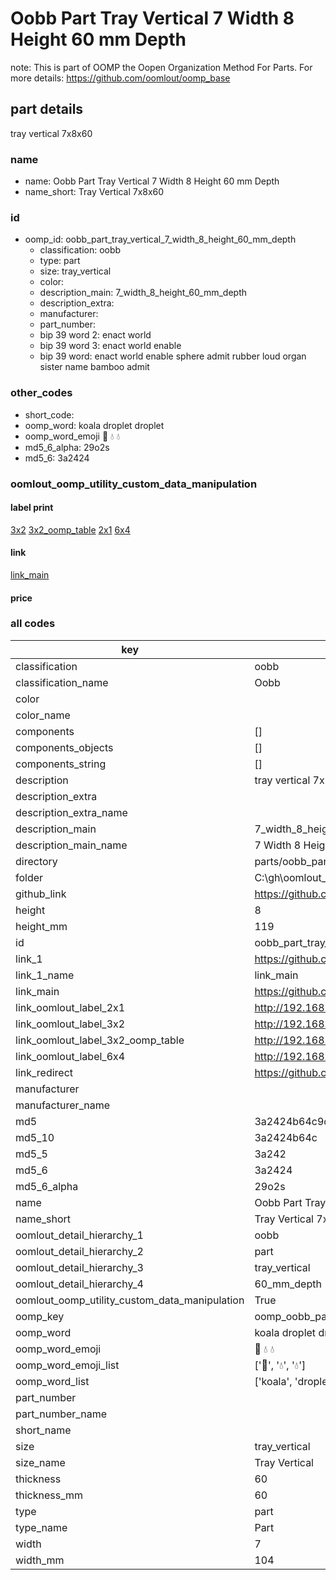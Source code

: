 # Oobb Part Tray Vertical 7 Width 8 Height 60 mm Depth  

note: This is part of OOMP the Oopen Organization Method For Parts. For more details: https://github.com/oomlout/oomp_base

##  part details
  



tray vertical 7x8x60



### name
* name: Oobb Part Tray Vertical 7 Width 8 Height 60 mm Depth
* name_short: Tray Vertical 7x8x60 
### id
* oomp_id: oobb_part_tray_vertical_7_width_8_height_60_mm_depth
  * classification: oobb
  * type: part
  * size: tray_vertical
  * color: 
  * description_main: 7_width_8_height_60_mm_depth
  * description_extra: 
  * manufacturer: 
  * part_number: 
  * bip 39 word 2: enact world
  * bip 39 word 3: enact world enable
  * bip 39 word: enact world enable sphere admit rubber loud organ sister name bamboo admit

### other_codes
* short_code: 
* oomp_word: koala droplet droplet
* oomp_word_emoji :koala: :droplet: :droplet:
* md5_6_alpha: 29o2s
* md5_6: 3a2424






### oomlout_oomp_utility_custom_data_manipulation
#### label print
[3x2](http://192.168.1.245:1112/?label=oomp%2029o2s)
[3x2_oomp_table](http://192.168.1.108:1112/?label=oomp%2029o2s)
[2x1](http://192.168.1.242:1112/?label=oomp%2029o2s)
[6x4](http://192.168.1.55:1112/?label=oomp%2029o2s)    

#### link

[link_main](https://github.com/oomlout/oomlout_oobb_version_4_generated_parts/tree/main/navigation_oomp/oobb/part/tray_vertical/7_width_8_height_60_mm_depth/part)                              

#### price







### all codes 
| key | value |  
| --- | --- |  
| classification | oobb |  
| classification_name | Oobb |  
| color |  |  
| color_name |  |  
| components | [] |  
| components_objects | [] |  
| components_string | [] |  
| description | tray vertical 7x8x60 |  
| description_extra |  |  
| description_extra_name |  |  
| description_main | 7_width_8_height_60_mm_depth |  
| description_main_name | 7 Width 8 Height 60 mm Depth |  
| directory | parts/oobb_part_tray_vertical_7_width_8_height_60_mm_depth |  
| folder | C:\gh\oomlout_oobb_version_4_generated_parts\parts\oobb_part_tray_vertical_7_width_8_height_60_mm_depth |  
| github_link | https://github.com/oomlout/oomlout_oomp_part_src/tree/main/parts/oobb_part_tray_vertical_7_width_8_height_60_mm_depth |  
| height | 8 |  
| height_mm | 119 |  
| id | oobb_part_tray_vertical_7_width_8_height_60_mm_depth |  
| link_1 | https://github.com/oomlout/oomlout_oobb_version_4_generated_parts/tree/main/navigation_oomp/oobb/part/tray_vertical/7_width_8_height_60_mm_depth/part |  
| link_1_name | link_main |  
| link_main | https://github.com/oomlout/oomlout_oobb_version_4_generated_parts/tree/main/navigation_oomp/oobb/part/tray_vertical/7_width_8_height_60_mm_depth/part |  
| link_oomlout_label_2x1 | http://192.168.1.242:1112/?label=oomp%2029o2s |  
| link_oomlout_label_3x2 | http://192.168.1.245:1112/?label=oomp%2029o2s |  
| link_oomlout_label_3x2_oomp_table | http://192.168.1.108:1112/?label=oomp%2029o2s |  
| link_oomlout_label_6x4 | http://192.168.1.55:1112/?label=oomp%2029o2s |  
| link_redirect | https://github.com/oomlout/oomlout_oobb_version_4_generated_parts/tree/main/parts/oobb_tray_vertical_07_08_60 |  
| manufacturer |  |  
| manufacturer_name |  |  
| md5 | 3a2424b64c9c7086f301dd1692bf6a4b |  
| md5_10 | 3a2424b64c |  
| md5_5 | 3a242 |  
| md5_6 | 3a2424 |  
| md5_6_alpha | 29o2s |  
| name | Oobb Part Tray Vertical 7 Width 8 Height 60 mm Depth |  
| name_short | Tray Vertical 7x8x60  |  
| oomlout_detail_hierarchy_1 | oobb |  
| oomlout_detail_hierarchy_2 | part |  
| oomlout_detail_hierarchy_3 | tray_vertical |  
| oomlout_detail_hierarchy_4 | 60_mm_depth |  
| oomlout_oomp_utility_custom_data_manipulation | True |  
| oomp_key | oomp_oobb_part_tray_vertical_7_width_8_height_60_mm_depth |  
| oomp_word | koala droplet droplet |  
| oomp_word_emoji | :koala: :droplet: :droplet: |  
| oomp_word_emoji_list | [':koala:', ':droplet:', ':droplet:'] |  
| oomp_word_list | ['koala', 'droplet', 'droplet'] |  
| part_number |  |  
| part_number_name |  |  
| short_name |  |  
| size | tray_vertical |  
| size_name | Tray Vertical |  
| thickness | 60 |  
| thickness_mm | 60 |  
| type | part |  
| type_name | Part |  
| width | 7 |  
| width_mm | 104 |  
